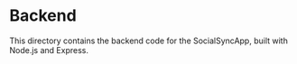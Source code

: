 # Backend

This directory contains the backend code for the SocialSyncApp, built with Node.js and Express.